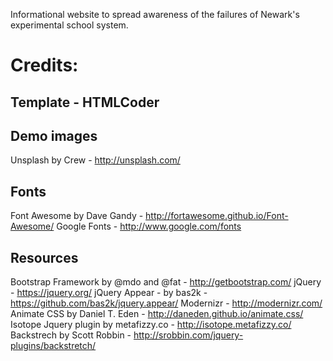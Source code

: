 Informational website to spread awareness of the failures of Newark's experimental school system.


Credits:
=======================================================================
Template - HTMLCoder
------------------------------------------------------

Demo images
------------------------------------------------------
Unsplash by Crew - http://unsplash.com/

Fonts
------------------------------------------------------
Font Awesome by Dave Gandy - http://fortawesome.github.io/Font-Awesome/
Google Fonts - http://www.google.com/fonts

Resources
------------------------------------------------------
Bootstrap Framework by @mdo and @fat - http://getbootstrap.com/
jQuery - https://jquery.org/
jQuery Appear - by bas2k - https://github.com/bas2k/jquery.appear/
Modernizr - http://modernizr.com/
Animate CSS by Daniel T. Eden - http://daneden.github.io/animate.css/
Isotope Jquery plugin by metafizzy.co - http://isotope.metafizzy.co/
Backstrech by Scott Robbin - http://srobbin.com/jquery-plugins/backstretch/
